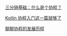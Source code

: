 [三分钟基础：什么是个协程？](https://mp.weixin.qq.com/s/RKdpNCAwCVPjqMCWKdTVMQ)

[Kotlin 协程入门这一篇就够了](https://juejin.im/post/5d0afe0bf265da1b7152fb00)

[聊聊协程的发展历程](https://www.jianshu.com/p/cef5ddeb84ff)